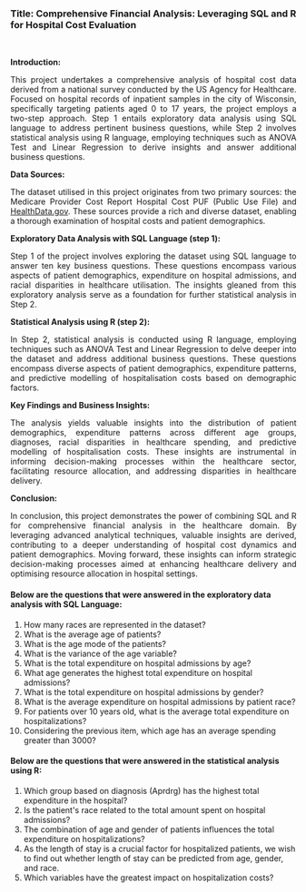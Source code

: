 <h3>Title: Comprehensive Financial Analysis: Leveraging SQL and R for Hospital Cost Evaluation</h3><br>

**Introduction:**

<p align="justify">This project undertakes a comprehensive analysis of hospital cost data derived from a national survey conducted by the US Agency for Healthcare. Focused on hospital records of inpatient samples in the city of Wisconsin, specifically targeting patients aged 0 to 17 years, the project employs a two-step approach. Step 1 entails exploratory data analysis using SQL language to address pertinent business questions, while Step 2 involves statistical analysis using R language, employing techniques such as ANOVA Test and Linear Regression to derive insights and answer additional business questions.</p>

**Data Sources:**

<p align="justify">The dataset utilised in this project originates from two primary sources: the Medicare Provider Cost Report Hospital Cost PUF (Public Use File) and <a href="https://www. healthdata.gov/" target="_blank"> HealthData.gov</a>. These sources provide a rich and diverse dataset, enabling a thorough examination of hospital costs and patient demographics.</p>

**Exploratory Data Analysis with SQL Language (step 1):**

<p align="justify">Step 1 of the project involves exploring the dataset using SQL language to answer ten key business questions. These questions encompass various aspects of patient demographics, expenditure on hospital admissions, and racial disparities in healthcare utilisation. The insights gleaned from this exploratory analysis serve as a foundation for further statistical analysis in Step 2.</p>

**Statistical Analysis using R (step 2):**

<p align="justify">In Step 2, statistical analysis is conducted using R language, employing techniques such as ANOVA Test and Linear Regression to delve deeper into the dataset and address additional business questions. These questions encompass diverse aspects of patient demographics, expenditure patterns, and predictive modelling of hospitalisation costs based on demographic factors.</p>

**Key Findings and Business Insights:**

<p align="justify">The analysis yields valuable insights into the distribution of patient demographics, expenditure patterns across different age groups, diagnoses, racial disparities in healthcare spending, and predictive modelling of hospitalisation costs. These insights are instrumental in informing decision-making processes within the healthcare sector, facilitating resource allocation, and addressing disparities in healthcare delivery.</p>

**Conclusion:**

<p align="justify">In conclusion, this project demonstrates the power of combining SQL and R for comprehensive financial analysis in the healthcare domain. By leveraging advanced analytical techniques, valuable insights are derived, contributing to a deeper understanding of hospital cost dynamics and patient demographics. Moving forward, these insights can inform strategic decision-making processes aimed at enhancing healthcare delivery and optimising resource allocation in hospital settings.</p>

<h4>Below are the questions that were answered in the exploratory data analysis with SQL Language:</h4>
<ol type="1">
  <li>How many races are represented in the dataset?</li>
  <li>What is the average age of patients?</li>
  <li>What is the age mode of the patients?</li>
  <li>What is the variance of the age variable?</li>
  <li>What is the total expenditure on hospital admissions by age?</li>
  <li>What age generates the highest total expenditure on hospital admissions?</li>
  <li>What is the total expenditure on hospital admissions by gender?</li>
  <li>What is the average expenditure on hospital admissions by patient race?</li>
  <li>For patients over 10 years old, what is the average total expenditure on hospitalizations?</li>
  <li>Considering the previous item, which age has an average spending greater than 3000?</li>
</ol>

<h4>Below are the questions that were answered in the statistical analysis using R:</h4>
<ol type="1">
  <li>Which group based on diagnosis (Aprdrg) has the highest total expenditure in the hospital?</li>
  <li>Is the patient's race related to the total amount spent on hospital admissions?</li>
  <li>The combination of age and gender of patients influences the total expenditure on hospitalizations?</li>
  <li>As the length of stay is a crucial factor for hospitalized patients, we wish to find out whether length of stay can be predicted from age, gender, and race.</li>
  <li>Which variables have the greatest impact on hospitalization costs?</li>
</ol>


